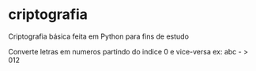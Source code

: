# criptografia

Criptografia básica feita em Python para fins de estudo

Converte letras em numeros partindo do indice 0 e vice-versa
ex: abc - > 012

